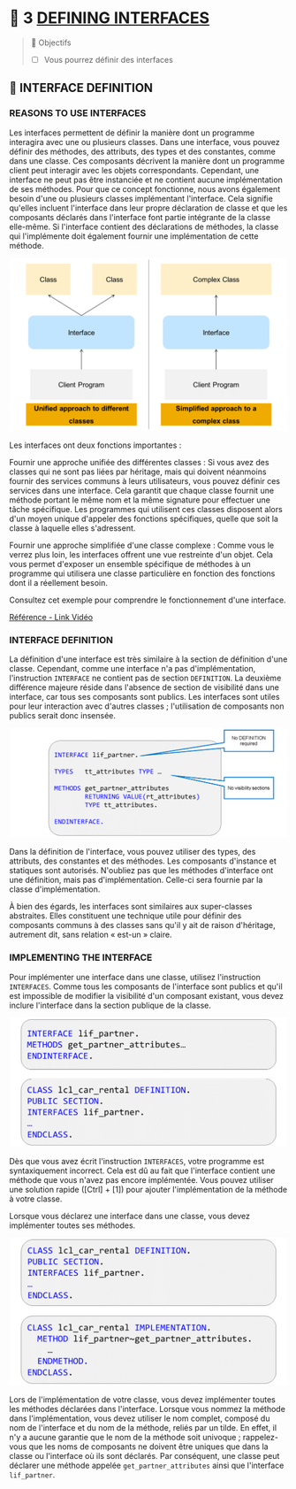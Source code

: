 # 🌸 3 [DEFINING INTERFACES](https://learning.sap.com/learning-journeys/acquire-core-abap-skills/defining-interfaces_ab3c7c07-bb66-424b-ba06-6cfa7cc39439)

> 🌺 Objectifs
>
> - [ ] Vous pourrez définir des interfaces

## 🌸 INTERFACE DEFINITION

### REASONS TO USE INTERFACES

Les interfaces permettent de définir la manière dont un programme interagira avec une ou plusieurs classes. Dans une interface, vous pouvez définir des méthodes, des attributs, des types et des constantes, comme dans une classe. Ces composants décrivent la manière dont un programme client peut interagir avec les objets correspondants. Cependant, une interface ne peut pas être instanciée et ne contient aucune implémentation de ses méthodes. Pour que ce concept fonctionne, nous avons également besoin d'une ou plusieurs classes implémentant l'interface. Cela signifie qu'elles incluent l'interface dans leur propre déclaration de classe et que les composants déclarés dans l'interface font partie intégrante de la classe elle-même. Si l'interface contient des déclarations de méthodes, la classe qui l'implémente doit également fournir une implémentation de cette méthode.

![](./assets/InterfacesDefine_001.png)

Les interfaces ont deux fonctions importantes :

Fournir une approche unifiée des différentes classes : Si vous avez des classes qui ne sont pas liées par héritage, mais qui doivent néanmoins fournir des services communs à leurs utilisateurs, vous pouvez définir ces services dans une interface. Cela garantit que chaque classe fournit une méthode portant le même nom et la même signature pour effectuer une tâche spécifique. Les programmes qui utilisent ces classes disposent alors d'un moyen unique d'appeler des fonctions spécifiques, quelle que soit la classe à laquelle elles s'adressent.

Fournir une approche simplifiée d'une classe complexe : Comme vous le verrez plus loin, les interfaces offrent une vue restreinte d'un objet. Cela vous permet d'exposer un ensemble spécifique de méthodes à un programme qui utilisera une classe particulière en fonction des fonctions dont il a réellement besoin.

Consultez cet exemple pour comprendre le fonctionnement d'une interface.

[Référence - Link Vidéo](https://learning.sap.com/learning-journeys/acquire-core-abap-skills/defining-interfaces_ab3c7c07-bb66-424b-ba06-6cfa7cc39439)

### INTERFACE DEFINITION

La définition d'une interface est très similaire à la section de définition d'une classe. Cependant, comme une interface n'a pas d'implémentation, l'instruction `INTERFACE` ne contient pas de section `DEFINITION`. La deuxième différence majeure réside dans l'absence de section de visibilité dans une interface, car tous ses composants sont publics. Les interfaces sont utiles pour leur interaction avec d'autres classes ; l'utilisation de composants non publics serait donc insensée.

![](./assets/InterfacesDefine_004.png)

Dans la définition de l'interface, vous pouvez utiliser des types, des attributs, des constantes et des méthodes. Les composants d'instance et statiques sont autorisés. N'oubliez pas que les méthodes d'interface ont une définition, mais pas d'implémentation. Celle-ci sera fournie par la classe d'implémentation.

À bien des égards, les interfaces sont similaires aux super-classes abstraites. Elles constituent une technique utile pour définir des composants communs à des classes sans qu'il y ait de raison d'héritage, autrement dit, sans relation « est-un » claire.

### IMPLEMENTING THE INTERFACE

Pour implémenter une interface dans une classe, utilisez l'instruction `INTERFACES`. Comme tous les composants de l'interface sont publics et qu'il est impossible de modifier la visibilité d'un composant existant, vous devez inclure l'interface dans la section publique de la classe.

![](./assets/InterfacesDefine_005.png)

Dès que vous avez écrit l'instruction `INTERFACES`, votre programme est syntaxiquement incorrect. Cela est dû au fait que l'interface contient une méthode que vous n'avez pas encore implémentée. Vous pouvez utiliser une solution rapide ([Ctrl] + [1]) pour ajouter l'implémentation de la méthode à votre classe.

Lorsque vous déclarez une interface dans une classe, vous devez implémenter toutes ses méthodes.

![](./assets/InterfacesDefine_006.png)

Lors de l'implémentation de votre classe, vous devez implémenter toutes les méthodes déclarées dans l'interface. Lorsque vous nommez la méthode dans l'implémentation, vous devez utiliser le nom complet, composé du nom de l'interface et du nom de la méthode, reliés par un tilde. En effet, il n'y a aucune garantie que le nom de la méthode soit univoque ; rappelez-vous que les noms de composants ne doivent être uniques que dans la classe ou l'interface où ils sont déclarés. Par conséquent, une classe peut déclarer une méthode appelée `get_partner_attributes` ainsi que l'interface `lif_partner`.
